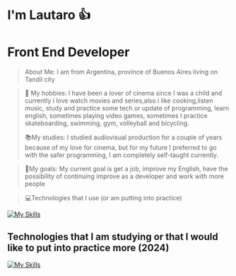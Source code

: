 
# I'm Lautaro 👍

# Front End Developer


> About Me: I am from Argentina, province of Buenos Aires living on Tandil city

>🤙 My hobbies: I have been a lover of cinema since I was a child and currently i love watch movies and series,also i like cooking,listen music, study and practice some tech or update of programming, learn english, sometimes playing video games, sometimes I practice skateboarding, swimming, gym, volleyball and bicycling.
>
> 📚My studies: I studied audiovisual production for a couple of years because of my love for cinema, but for my future I preferred to go with the safer programming, I am completely self-taught currently.

> 🙌My goals: My current goal is get a job, improve my English, have the possibility of continuing improve as a developer and work with more people

> 💻Technologies that I use (or am putting into practice)

[![My Skills](https://skillicons.dev/icons?i=html,css,js,tailwind,typescript,spring,react,astro,next,figma,vite,npm,yarn,notion,powershell,bash,scss,vscode,git,netlify,linkedin,firebase,discord,codepen)](https://skillicons.dev)

## Technologies that I am studying or that I would like to put into practice more (2024)
[![My Skills](https://skillicons.dev/icons?i=java,mysql,redux)](https://skillicons.dev)






